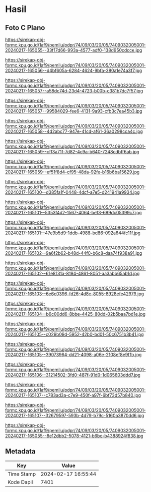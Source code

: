 # Hasil

## Foto C Plano

https://sirekap-obj-formc.kpu.go.id/1af9/pemilu/pdpr/74/09/03/20/05/7409032005001-20240217-165055--33f17d66-993a-4577-adf0-138d950cdcce.jpg

https://sirekap-obj-formc.kpu.go.id/1af9/pemilu/pdpr/74/09/03/20/05/7409032005001-20240217-165056--d4bf605a-6284-4624-9bfa-380a1e74a3f7.jpg

https://sirekap-obj-formc.kpu.go.id/1af9/pemilu/pdpr/74/09/03/20/05/7409032005001-20240217-165057--a58dc74d-23d4-4723-b00b-c381b7dc7f57.jpg

https://sirekap-obj-formc.kpu.go.id/1af9/pemilu/pdpr/74/09/03/20/05/7409032005001-20240217-165057--99584029-fee6-4131-9a93-cfb3c7ea45b3.jpg

https://sirekap-obj-formc.kpu.go.id/1af9/pemilu/pdpr/74/09/03/20/05/7409032005001-20240217-165058--4d2abc77-947e-41cd-af61-36a0298cca4c.jpg

https://sirekap-obj-formc.kpu.go.id/1af9/pemilu/pdpr/74/09/03/20/05/7409032005001-20240217-165059--cff3a71f-7d82-4c9a-b640-7248cdbff6ab.jpg

https://sirekap-obj-formc.kpu.go.id/1af9/pemilu/pdpr/74/09/03/20/05/7409032005001-20240217-165059--ef51f8d4-cf95-48da-92fe-b16b6ba15629.jpg

https://sirekap-obj-formc.kpu.go.id/1af9/pemilu/pdpr/74/09/03/20/05/7409032005001-20240217-165100--d385fa1f-0448-4dcf-a7e5-d241941a9934.jpg

https://sirekap-obj-formc.kpu.go.id/1af9/pemilu/pdpr/74/09/03/20/05/7409032005001-20240217-165101--5353f4d2-1567-4064-be13-689dc05399c7.jpg

https://sirekap-obj-formc.kpu.go.id/1af9/pemilu/pdpr/74/09/03/20/05/7409032005001-20240217-165101--47e9b5d9-1ddb-4988-bd86-092a644fc11f.jpg

https://sirekap-obj-formc.kpu.go.id/1af9/pemilu/pdpr/74/09/03/20/05/7409032005001-20240217-165102--9a6f2b62-b48d-44f0-b6c8-daa74f938a91.jpg

https://sirekap-obj-formc.kpu.go.id/1af9/pemilu/pdpr/74/09/03/20/05/7409032005001-20240217-165102--61e8131a-8194-4861-8051-aa3abb65ab1d.jpg

https://sirekap-obj-formc.kpu.go.id/1af9/pemilu/pdpr/74/09/03/20/05/7409032005001-20240217-165103--6e6c0396-fd26-4d8c-8055-8928efe42979.jpg

https://sirekap-obj-formc.kpu.go.id/1af9/pemilu/pdpr/74/09/03/20/05/7409032005001-20240217-165104--b6c00dd6-8bbe-4425-80dd-02b5baa7bd1e.jpg

https://sirekap-obj-formc.kpu.go.id/1af9/pemilu/pdpr/74/09/03/20/05/7409032005001-20240217-165105--c029b09d-5952-42b0-bd01-50c6751b3b41.jpg

https://sirekap-obj-formc.kpu.go.id/1af9/pemilu/pdpr/74/09/03/20/05/7409032005001-20240217-165105--39073964-dd21-4098-a06e-2108ef8e9f1b.jpg

https://sirekap-obj-formc.kpu.go.id/1af9/pemilu/pdpr/74/09/03/20/05/7409032005001-20240217-165106--31214502-3fd0-487f-91d0-1d065603ddd7.jpg

https://sirekap-obj-formc.kpu.go.id/1af9/pemilu/pdpr/74/09/03/20/05/7409032005001-20240217-165107--c783ad3a-c7e9-450f-a97f-6bf73d57b840.jpg

https://sirekap-obj-formc.kpu.go.id/1af9/pemilu/pdpr/74/09/03/20/05/7409032005001-20240217-165107--32679597-593b-4d79-b79c-5160a3870dd6.jpg

https://sirekap-obj-formc.kpu.go.id/1af9/pemilu/pdpr/74/09/03/20/05/7409032005001-20240217-165055--8e12dbb2-5078-4121-b6bc-b4388924f838.jpg


## Metadata

| Key        | Value               |
| ---------- | ------------------- |
| Time Stamp | 2024-02-17 16:55:44 |
| Kode Dapil | 7401                |



